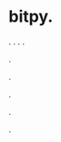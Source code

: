 # bitpy.
.
.
.
.












.






















































.
























.



























.

















































.
